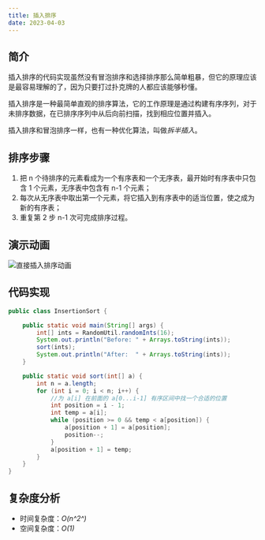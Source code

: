 ```yaml
---
title: 插入排序
date: 2023-04-03
---
```


## 简介

插入排序的代码实现虽然没有冒泡排序和选择排序那么简单粗暴，但它的原理应该是最容易理解的了，因为只要打过扑克牌的人都应该能够秒懂。

插入排序是一种最简单直观的排序算法，它的工作原理是通过构建有序序列，对于未排序数据，在已排序序列中从后向前扫描，找到相应位置并插入。

插入排序和冒泡排序一样，也有一种优化算法，叫做*拆半插入*。

## 排序步骤

1. 把 n 个待排序的元素看成为一个有序表和一个无序表，最开始时有序表中只包含 1 个元素，无序表中包含有 n-1 个元素；
2. 每次从无序表中取出第一个元素，将它插入到有序表中的适当位置，使之成为新的有序表；
3. 重复第 2 步 n-1 次可完成排序过程。

## 演示动画

![直接插入排序动画](https://cdn.jsdelivr.net/gh/AlexChen68/OSS@master/blog/advance/插入排序.gif)

## 代码实现

```java
public class InsertionSort {

    public static void main(String[] args) {
        int[] ints = RandomUtil.randomInts(16);
        System.out.println("Before: " + Arrays.toString(ints));
        sort(ints);
        System.out.println("After:  " + Arrays.toString(ints));
    }

    public static void sort(int[] a) {
        int n = a.length;
        for (int i = 0; i < n; i++) {
            //为 a[i] 在前面的 a[0...i-1] 有序区间中找一个合适的位置
            int position = i - 1;
            int temp = a[i];
            while (position >= 0 && temp < a[position]) {
                a[position + 1] = a[position];
                position--;
            }
            a[position + 1] = temp;
        }
    }
}
```

## 复杂度分析

- 时间复杂度：*O(n^2^)*
- 空间复杂度：*O(1)*